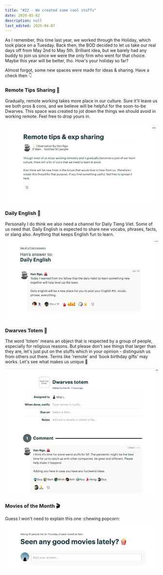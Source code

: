 ```yaml
---
title: "#22 - We created some cool stuffs"
date: 2020-05-02
description: null
last_edited: 2025-04-07
---
```


As I remember, this time last year, we worked through the Holiday, which took place on a Tuesday. Back then, the BOD decided to let us take our real days off from May 2nd to May 5th. Brilliant idea, but we barely had any buddy to join us since we were the only firm who went for that choice. Maybe this year will be better, tho. How's your holiday so far?

Almost forgot, some new spaces were made for ideas & sharing. Have a check then 👇

### Remote Tips Sharing 👀

Gradually, remote working takes more place in our culture. Sure it'll leave us we both pros & cons, and we believe will be helpful for the soon-to-be Dwarves. This space was created to jot down the things we should avoid in working remote. Feel free to drop yours in.

![](assets/notion-image-1744007143736-c6snp.webp)

### Daily English 📓

Personally I do think we also need a channel for Daily Tieng Viet. Some of us need that.
Daily English is expected to share new vocabs, phrases, facts, or slang also. Anything that keeps English fun to learn.

![](assets/notion-image-1744007144023-tl960.webp)

### Dwarves Totem 🔸

The word 'totem' means an object that is respected by a group of people, especially for religious reasons. But please don't see things that larger than they are, let's just put on the stuffs which in your opinion - distinguish us from others out there. Terms like 'remote' and 'book birthday gifts' may works. Let's see what makes us unique 🌚

![](assets/notion-image-1744007144286-bzq20.webp)

### Movies of the Month 🎬

Guess I won't need to explain this one :chewing popcorn:

![](assets/notion-image-1744007144608-7ry4c.webp)
